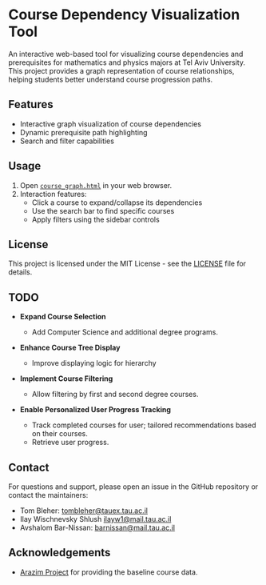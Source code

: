 # Course Dependency Visualization Tool

An interactive web-based tool for visualizing course dependencies and prerequisites for mathematics and physics majors at Tel Aviv University. This project provides a graph representation of course relationships, helping students better understand course progression paths.

## Features

- Interactive graph visualization of course dependencies
- Dynamic prerequisite path highlighting
- Search and filter capabilities

## Usage

1. Open [`course_graph.html`](https://tom-bleher.github.io/Coursesearch/course_graph.html) in your web browser.
2. Interaction features:
   - Click a course to expand/collapse its dependencies
   - Use the search bar to find specific courses
   - Apply filters using the sidebar controls

## License

This project is licensed under the MIT License - see the [LICENSE](LICENSE) file for details.

## TODO

- **Expand Course Selection**  
  - Add Computer Science and additional degree programs.  

- **Enhance Course Tree Display**  
  - Improve displaying logic for hierarchy 

- **Implement Course Filtering**  
  - Allow filtering by first and second degree courses.  

- **Enable Personalized User Progress Tracking**  
  - Track completed courses for user; tailored recommendations based on their courses.  
  - Retrieve user progress.  

## Contact

For questions and support, please open an issue in the GitHub repository or contact the maintainers:
- Tom Bleher: [tombleher@tauex.tau.ac.il](mailto:tombleher@tauex.tau.ac.il)
- Ilay Wischnevsky Shlush [ilayw1@mail.tau.ac.il](mailto:ilayw1@mail.tau.ac.il)
- Avshalom Bar-Nissan: [barnissan@mail.tau.ac.il](mailto:barnissan@mail.tau.ac.il)


## Acknowledgements

- [Arazim Project](https://arazim-project.com/) for providing the baseline course data.

